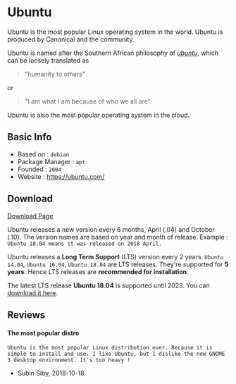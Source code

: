 # Ubuntu

Ubuntu is the most popular Linux operating system in the world. Ubuntu is produced by Canonical and the community.

Ubuntu is named after the Southern African philosophy of [*ubuntu*](https://en.wikipedia.org/wiki/Ubuntu_philosophy), which can be loosely translated as

> "humanity to others"

or

> "I am what I am because of who we all are".

Ubuntu is also the most popular operating system in the cloud.

## Basic Info

* Based on : `debian`
* Package Manager : `apt`
* Founded : `2004`
* Website : https://ubuntu.com/

## Download

[Download Page](https://www.ubuntu.com/download/desktop)

Ubuntu releases a new version every 6 months, April (.04) and October (.10). The version names are based on year and month of release. Example : `Ubuntu 18.04 means it was released on 2018 April.`

Ubuntu releases a **Long Term Support** (LTS) version every 2 years. `Ubuntu 14.04`, `Ubuntu 16.04`, `Ubuntu 18.04` are LTS releases. They're supported for **5 years**. Hence LTS releases are **recommended for installation**.

The latest LTS release **Ubuntu 18.04** is supported until 2023. You can [download it here](http://releases.ubuntu.com/18.04/).

## Reviews

#### The most popular distro

```
Ubuntu is the most popular Linux distribution ever. Because it is simple to install and use. I like Ubuntu, but I dislike the new GNOME 3 desktop environment. It's too heavy !
```
- Subin Siby, 2018-10-18
